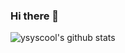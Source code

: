 ### Hi there 👋 
![ysyscool's github stats](https://github-readme-stats.vercel.app/api?username=ysyscool&bg_color=30,e96443,904e95&title_color=fff&text_color=fff&icon_color=fff&show_icons=true&count_private=true)
